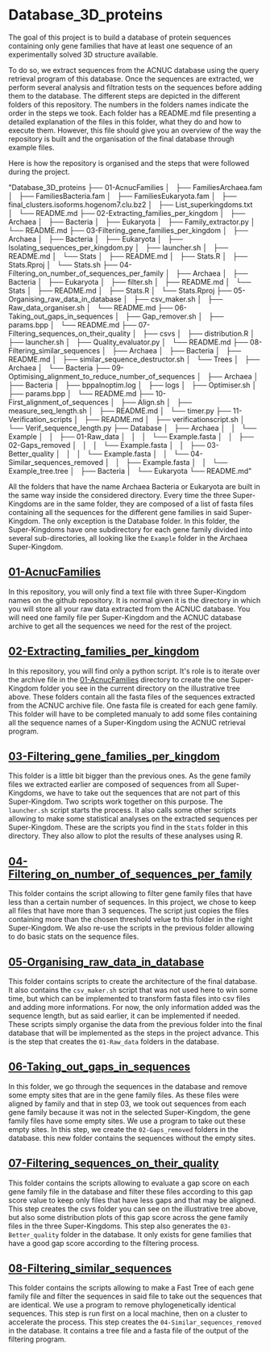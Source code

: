 # Database_3D_proteins

The goal of this project is to build a database of protein sequences containing only gene families that have at least one sequence of an experimentally solved 3D structure available. 

To do so, we extract sequences from the ACNUC database using the query retrieval program of this database.
Once the sequences are extracted, we perform several analysis and filtration tests on the sequences before adding them to the database. 
The different steps are depicted in the different folders of this repository. The numbers in the folders names indicate the order in the steps we took.
Each folder has a README.md file presenting a detailed explanation of the files in this folder, what they do and how to execute them. However, this file should give you an overview of the way the repository is built and the organisation of the final database through example files.

Here is how the repository is organised and the steps that were followed during the project.

"Database_3D_proteins
├── 01-AcnucFamilies
│   ├── FamiliesArchaea.fam
│   ├── FamiliesBacteria.fam
│   ├── FamiliesEukaryota.fam
│   ├── final_clusters.isoforms.hogenom7.clu.bz2
│   ├── List_superkingdoms.txt
│   └── README.md
├── 02-Extracting_families_per_kingdom
│   ├── Archaea
│   ├── Bacteria
│   ├── Eukaryota
│   ├── Family_extractor.py
│   └── README.md
├── 03-Filtering_gene_families_per_kingdom
│   ├── Archaea
│   ├── Bacteria
│   ├── Eukaryota
│   ├── Isolating_sequences_per_kingdom.py
│   ├── launcher.sh
│   ├── README.md
│   └── Stats
│       ├── README.md
│       ├── Stats.R
│       ├── Stats.Rproj
│       └── Stats.sh
├── 04-Filtering_on_number_of_sequences_per_family
│   ├── Archaea
│   ├── Bacteria
│   ├── Eukaryota
│   ├── filter.sh
│   ├── README.md
│   └── Stats
│       ├── README.md
│       ├── Stats.R
│       └── Stats.Rproj
├── 05-Organising_raw_data_in_database
│   ├── csv_maker.sh
│   ├── Raw_data_organiser.sh
│   └── README.md
├── 06-Taking_out_gaps_in_sequences
│   ├── Gap_remover.sh
│   ├── params.bpp
│   └── README.md
├── 07-Filtering_sequences_on_their_quality
│   ├── csvs
│   ├── distribution.R
│   ├── launcher.sh
│   ├── Quality_evaluator.py
│   └── README.md
├── 08-Filtering_similar_sequences
│   ├── Archaea
│   ├── Bacteria
│   ├── README.md
│   ├── similar_sequence_destructor.sh
│   └── Trees
│       ├── Archaea
│       └── Bacteria
├── 09-Optimising_alignment_to_reduce_number_of_sequences
│   ├── Archaea
│   ├── Bacteria
│   ├── bppalnoptim.log
│   ├── logs
│   ├── Optimiser.sh
│   ├── params.bpp
│   └── README.md
├── 10-First_alignment_of_sequences
│   ├── Align.sh
│   ├── measure_seq_length.sh
│   ├── README.md
│   └── timer.py
├── 11-Verification_scripts
│   ├── README.md
│   ├── verificationscript.sh
│   └── Verif_sequence_length.py
├── Database
│   ├── Archaea
│   │   └── Example
│   │       ├── 01-Raw_data
│   │       │   └── Example.fasta
│   │       ├── 02-Gaps_removed
│   │       │   └── Example.fasta
│   │       ├── 03-Better_quality
│   │       │   └── Example.fasta
│   │       └── 04-Similar_sequences_removed
│   │           ├── Example.fasta
│   │           └── Example_tree.tree
│   ├── Bacteria
│   └── Eukaryota
└── README.md"

All the folders that have the name Archaea Bacteria or Eukaryota are built in the same way inside the considered directory. Every time the three Super-Kingdoms are in the same folder, they are composed of a list of fasta files containing all the sequences for the different gene families in said Super-Kingdom.
The only exception is the Database folder. In this folder, the Super-Kingdoms have one subdirectory for each gene family divided into several sub-directories, all looking like the `Example` folder in the Archaea Super-Kingdom.

## [01-AcnucFamilies](01-AcnucFamilies/README.md)

In this repository, you will only find a text file with three Super-Kingdom names on the github repository. It is normal given it is the directory in which you will store all your raw data extracted from the ACNUC database. You will need one family file per Super-Kingdom and the ACNUC database archive to get all the sequences we need for the rest of the project.

## [02-Extracting_families_per_kingdom](02-Extracting_families_per_kingdom/README.md)

In this repository, you will find only a python script. It's role is to iterate over the archive file in the [01-AcnucFamilies](01-AcnucFamilies/README.md) directory to create the one Super-Kingdom folder you see in the current directory on the illustrative tree above. These folders contain all the fasta files of the sequences extracted from the ACNUC archive file. One fasta file is created for each gene family. 
This folder will have to be completed manualy to add some files containing all the sequence names of a Super-Kingdom using the ACNUC retrieval program.

## [03-Filtering_gene_families_per_kingdom](03-Filtering_gene_families_per_kingdom/README.md)

This folder is a little bit bigger than the previous ones. As the gene family files we extracted earlier are composed of sequences from all Super-Kingdoms, we have to take out the sequences that are not part of this Super-Kingdom. Two scripts work together on this purpose. The `launcher.sh` script starts the process. It also calls some other scripts allowing to make some statistical analyses on the extracted sequences per Super-Kingdom. These are the scripts you find in the `Stats` folder in this directory. They also allow to plot the results of these analyses using R.

## [04-Filtering_on_number_of_sequences_per_family](04-Filtering_on_number_of_sequences_per_family/README.md)

This folder contains the script allowing to filter gene family files that have less than a certain number of sequences. In this project, we chose to keep all files that have more than 3 sequences. The script just copies the files containing more than the chosen threshold velue to this folder in the right Super-Kingdom.
We also re-use the scripts in the previous folder allowing to do basic stats on the sequence files.

## [05-Organising_raw_data_in_database](05-Organising_raw_data_in_database/README.md)

This folder contains scripts to create the architecture of the final database. It also contains the `csv_maker.sh` script that was not used here to win some time, but which can be implemented to transform fasta files into csv files and adding more informations. For now, the only information added was the sequence length, but as said earlier, it can be implemented if needed.
These scripts simply organise the data from the previous folder into the final database that will be implemented as the steps in the project advance.
This is the step that creates the `01-Raw_data` folders in the database.

## [06-Taking_out_gaps_in_sequences](06-Taking_out_gaps_in_sequences/README.md)

In this folder, we go through the sequences in the database and remove some empty sites that are in the gene family files. As these files were aligned by family and that in step 03, we took out sequences from each gene family because it was not in the selected Super-Kingdom, the gene family files have some empty sites. We use a program to take out these empty sites.
In this step, we create the `02-Gaps_removed` folders in the database. this new folder contains the sequences without the empty sites.

## [07-Filtering_sequences_on_their_quality](07-Filtering_sequences_on_their_quality/README.md)

This folder contains the scripts allowing to evaluate a gap score on each gene family file in the database and filter these files according to this gap score value to keep only files that have less gaps and that may be aligned.
This step creates the csvs folder you can see on the illustrative tree above, but also some distribution plots of this gap score across the gene family files in the three Super-Kingdoms.
This step also generates the `03-Better_quality` folder in the database. It only exists for gene families that have a good gap score according to the filtering process.

## [08-Filtering_similar_sequences](08-Filtering_similar_sequences/README.md)

This folder contains the scripts allowing to make a Fast Tree of each gene family file and filter the sequences in said file to take out the sequences that are identical. We use a program to remove phylogenetically identical sequences.
This step is run first on a local machine, then on a cluster to accelerate the process.
This step creates the `04-Similar_sequences_removed` in the database. It contains a tree file and a fasta file of the output of the filtering program.